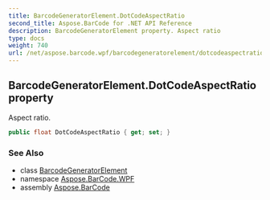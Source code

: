 ```yaml
---
title: BarcodeGeneratorElement.DotCodeAspectRatio
second_title: Aspose.BarCode for .NET API Reference
description: BarcodeGeneratorElement property. Aspect ratio
type: docs
weight: 740
url: /net/aspose.barcode.wpf/barcodegeneratorelement/dotcodeaspectratio/
---
```

## BarcodeGeneratorElement.DotCodeAspectRatio property

Aspect ratio.

```csharp
public float DotCodeAspectRatio { get; set; }
```

### See Also

* class [BarcodeGeneratorElement](../)
* namespace [Aspose.BarCode.WPF](../../../aspose.barcode.wpf/)
* assembly [Aspose.BarCode](../../../)


